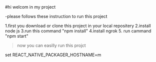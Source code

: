 #hi welcom in my project

-please follows these  instruction to run this project

1.first you download or clone this project in your local repositery
2.install node js
3.run this command "npm install"
4.install ngrok 
5. run cammand "npm start"
> now you can easilly run this projct




set REACT_NATIVE_PACKAGER_HOSTNAME=m
